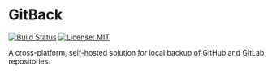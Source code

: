 # GitBack

[![Build Status](https://travis-ci.org/qccoders/GitBack.svg?branch=master)](https://travis-ci.org/qccoders/GitBack)
[![License: MIT](https://img.shields.io/badge/License-MIT-blue.svg)](https://github.com/qccoders/GitBack/blob/master/LICENSE)

A cross-platform, self-hosted solution for local backup of GitHub and GitLab repositories.
